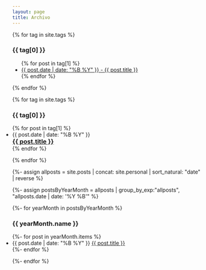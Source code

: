 ```yaml
---
layout: page
title: Archivo
---
```


{% for tag in site.tags %}
  <h3>{{ tag[0] }}</h3>
  <ul>
    {% for post in tag[1] %}
      <li><a href="{{ post.url }}">{{ post.date | date: "%B %Y" }} - {{ post.title }}</a></li>
    {% endfor %}
  </ul>
{% endfor %}



{% for tag in site.tags %}
<h3>{{ tag[0] }}</h3>
<ul class="post-list" style="padding:0;">
	{% for post in tag[1] %}
<li><span class="post-meta">{{ post.date | date: "%B %Y" }}</span>
        <h3 style="margin:0;">
          <a href="{{ post.url }}" class="post-link"> {{ post.title }}</a>
        </h3></li>
		{% endfor %}
	</ul>
{% endfor %}


{%- assign allposts = site.posts | concat: site.personal | sort_natural: "date" | reverse %}

{%- assign postsByYearMonth = allposts | group_by_exp:"allposts", "allposts.date | date: '%Y %B'"  %}

{%- for yearMonth in postsByYearMonth %}
<h3>{{ yearMonth.name }}</h3>
<ul class="post-list" style="padding:0;">
  {%- for post in yearMonth.items %}
  <li>
	  <span class="post-meta">{{ post.date | date: "%B %Y" }}</span>
	  <a href="{{ post.url }}">{{ post.title }}</a>
  </li>
  {%- endfor %}
</ul>
{%- endfor %}